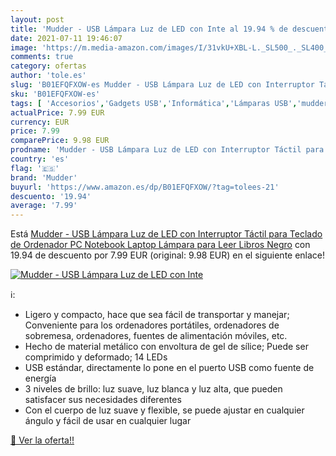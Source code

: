 ```yaml
---
layout: post
title: 'Mudder - USB Lámpara Luz de LED con Inte al 19.94 % de descuento'
date: 2021-07-11 19:46:07
image: 'https://m.media-amazon.com/images/I/31vkU+XBL-L._SL500_._SL400_.jpg'
comments: true
category: ofertas
author: 'tole.es'
slug: 'B01EFQFXOW-es Mudder - USB Lámpara Luz de LED con Interruptor Táctil...'
sku: 'B01EFQFXOW-es'
tags: [ 'Accesorios','Gadgets USB','Informática','Lámparas USB','mudder','ordenador','teclado', ]
actualPrice: 7.99 EUR
currency: EUR
price: 7.99
comparePrice: 9.98 EUR
prodname: 'Mudder - USB Lámpara Luz de LED con Interruptor Táctil para Teclado de Ordenador PC Notebook Laptop Lámpara para Leer Libros  Negro'
country: 'es'
flag: '🇪🇸'
brand: 'Mudder'
buyurl: 'https://www.amazon.es/dp/B01EFQFXOW/?tag=tolees-21'
descuento: '19.94'
average: '7.99'
---
```


Está [Mudder - USB Lámpara Luz de LED con Interruptor Táctil para Teclado de Ordenador PC Notebook Laptop Lámpara para Leer Libros  Negro](https://www.amazon.es/dp/B01EFQFXOW/?tag=tolees-21) con 19.94 de descuento por 7.99 EUR (original: 9.98 EUR) en el siguiente enlace!

[![Mudder - USB Lámpara Luz de LED con Inte](https://m.media-amazon.com/images/I/31vkU+XBL-L._SL500_._SL400_.jpg)](https://www.amazon.es/dp/B01EFQFXOW/?tag=tolees-21)

ℹ️:

- Ligero y compacto, hace que sea fácil de transportar y manejar; Conveniente para los ordenadores portátiles, ordenadores de sobremesa, ordenadores, fuentes de alimentación móviles, etc.
- Hecho de material metálico con envoltura de gel de sílice; Puede ser comprimido y deformado; 14 LEDs
- USB estándar, directamente lo pone en el puerto USB como fuente de energía
- 3 niveles de brillo: luz suave, luz blanca y luz alta, que pueden satisfacer sus necesidades diferentes
- Con el cuerpo de luz suave y flexible, se puede ajustar en cualquier ángulo y fácil de usar en cualquier lugar

[🛒 Ver la oferta!!](https://www.amazon.es/dp/B01EFQFXOW/?tag=tolees-21)

